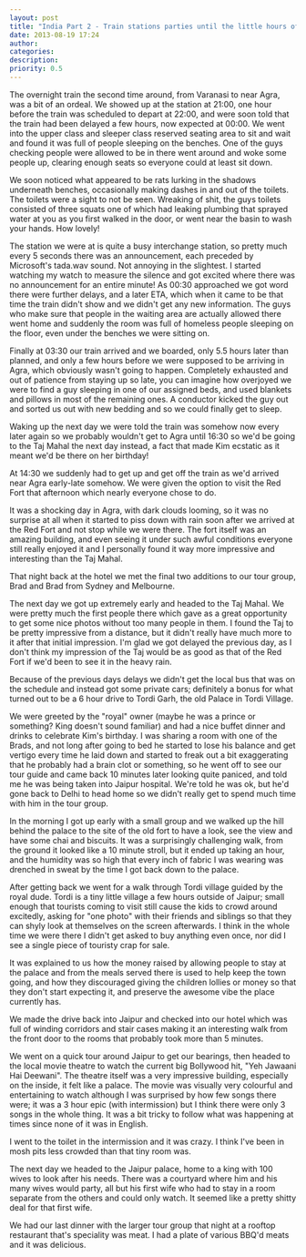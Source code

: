 ```yaml
---
layout: post
title: "India Part 2 - Train stations parties until the little hours of the night"
date: 2013-08-19 17:24
author: 
categories: 
description: 
priority: 0.5
---
```

The overnight train the second time around, from Varanasi to near Agra, was a bit of an ordeal. We showed up at the station at 21:00, one hour before the train was scheduled to depart at 22:00, and were soon told that the train had been delayed a few hours, now expected at 00:00. We went into the upper class and sleeper class reserved seating area to sit and wait and found it was full of people sleeping on the benches. One of the guys checking people were allowed to be in there went around and woke some people up, clearing enough seats so everyone could at least sit down.

We soon noticed what appeared to be rats lurking in the shadows underneath benches, occasionally making dashes in and out of the toilets. The toilets were a sight to not be seen. Wreaking of shit, the guys toilets consisted of three squats one of which had leaking plumbing that sprayed water at you as you first walked in the door, or went near the basin to wash your hands. How lovely!

The station we were at is quite a busy interchange station, so pretty much every 5 seconds there was an announcement, each preceded by Microsoft's tada.wav sound. Not annoying in the slightest. I started watching my watch to measure the silence and got excited where there was no announcement for an entire minute! As 00:30 approached we got word there were further delays, and a later ETA, which when it came to be that time the train didn't show and we didn't get any new information. The guys who make sure that people in the waiting area are actually allowed there went home and suddenly the room was full of homeless people sleeping on the floor, even under the benches we were sitting on.

Finally at 03:30 our train arrived and we boarded, only 5.5 hours later than planned, and only a few hours before we were supposed to be arriving in Agra, which obviously wasn't going to happen. Completely exhausted and out of patience from staying up so late, you can imagine how overjoyed we were to find a guy sleeping in one of our assigned beds, and used blankets and pillows in most of the remaining ones. A conductor kicked the guy out and sorted us out with new bedding and so we could finally get to sleep.

Waking up the next day we were told the train was somehow now every later again so we probably wouldn't get to Agra until 16:30 so we'd be going to the Taj Mahal the next day instead, a fact that made Kim ecstatic as it meant we'd be there on her birthday!

At 14:30 we suddenly had to get up and get off the train as we'd arrived near Agra early-late somehow. We were given the option to visit the Red Fort that afternoon which nearly everyone chose to do.

It was a shocking day in Agra, with dark clouds looming, so it was no surprise at all when it started to piss down with rain soon after we arrived at the Red Fort and not stop while we were there. The fort itself was an amazing building, and even seeing it under such awful conditions everyone still really enjoyed it and I personally found it way more impressive and interesting than the Taj Mahal.

That night back at the hotel we met the final two additions to our tour group, Brad and Brad from Sydney and Melbourne.

The next day we got up extremely early and headed to the Taj Mahal. We were pretty much the first people there which gave as a great opportunity to get some nice photos without too many people in them. I found the Taj to be pretty impressive from a distance, but it didn't really have much more to it after that initial impression. I'm glad we got delayed the previous day, as I don't think my impression of the Taj would be as good as that of the Red Fort if we'd been to see it in the heavy rain.

Because of the previous days delays we didn't get the local bus that was on the schedule and instead got some private cars; definitely a bonus for what turned out to be a 6 hour drive to Tordi Garh, the old Palace in Tordi Village.

We were greeted by the "royal" owner (maybe he was a prince or something? King doesn't sound familiar) and had a nice buffet dinner and drinks to celebrate Kim's birthday. I was sharing a room with one of the Brads, and not long after going to bed he started to lose his balance and get vertigo every time he laid down and started to freak out a bit exaggerating that he probably had a brain clot or something, so he went off to see our tour guide and came back 10 minutes later looking quite paniced, and told me he was being taken into Jaipur hospital. We're told he was ok, but he'd gone back to Delhi to head home so we didn't really get to spend much time with him in the tour group.

In the morning I got up early with a small group and we walked up the hill behind the palace to the site of the old fort to have a look, see the view and have some chai and biscuits. It was a surprisingly challenging walk, from the ground it looked like a 10 minute stroll, but it ended up taking an hour, and the humidity was so high that every inch of fabric I was wearing was drenched in sweat by the time I got back down to the palace.

After getting back we went for a walk through Tordi village guided by the royal dude. Tordi is a tiny little village a few hours outside of Jaipur; small enough that tourists coming to visit still cause the kids to crowd around excitedly, asking for "one photo" with their friends and siblings so that they can shyly look at themselves on the screen afterwards. I think in the whole time we were there I didn't get asked to buy anything even once, nor did I see a single piece of touristy crap for sale.

It was explained to us how the money raised by allowing people to stay at the palace and from the meals served there is used to help keep the town going, and how they discouraged giving the children lollies or money so that they don't start expecting it, and preserve the awesome vibe the place currently has.

We made the drive back into Jaipur and checked into our hotel which was full of winding corridors and stair cases making it an interesting walk from the front door to the rooms that probably took more than 5 minutes.

We went on a quick tour around Jaipur to get our bearings, then headed to the local movie theatre to watch the current big Bollywood hit, "Yeh Jawaani Hai Deewani". The theatre itself was a very impressive building, especially on the inside, it felt like a palace. The movie was visually very colourful and entertaining to watch although I was surprised by how few songs there were; it was a 3 hour epic (with intermission) but I think there were only 3 songs in the whole thing. It was a bit tricky to follow what was happening at times since none of it was in English.

I went to the toilet in the intermission and it was crazy. I think I've been in mosh pits less crowded than that tiny room was.

The next day we headed to the Jaipur palace, home to a king with 100 wives to look after his needs. There was a courtyard where him and his many wives would party, all but his first wife who had to stay in a room separate from the others and could only watch. It seemed like a pretty shitty deal for that first wife.

We had our last dinner with the larger tour group that night at a rooftop restaurant that's speciality was meat. I had a plate of various BBQ'd meats and it was delicious.

